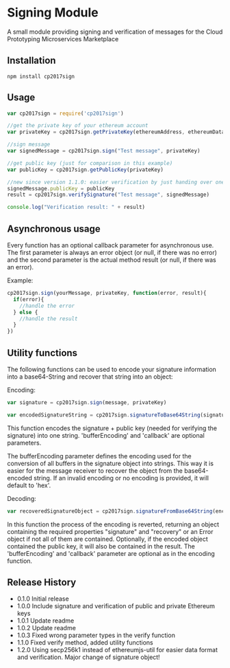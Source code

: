 Signing Module
==============

A small module providing signing and verification of messages for the Cloud Prototyping Microservices Marketplace

## Installation
```shell
npm install cp2017sign
```

## Usage
```javascript
var cp2017sign = require('cp2017sign')

//get the private key of your ethereum account
var privateKey = cp2017sign.getPrivateKey(ethereumAddress, ethereumDataDir, ethereumAccountPassword)

//sign message
var signedMessage = cp2017sign.sign("Test message", privateKey)

//get public key (just for comparison in this example)
var publicKey = cp2017sign.getPublicKey(privateKey)

//new since version 1.1.0: easier verification by just handing over one signature object
signedMessage.publicKey = publicKey
result = cp2017sign.verifySignature("Test message", signedMessage)

console.log("Verification result: " + result)
```

## Asynchronous usage
Every function has an optional callback parameter for asynchronous use.
The first parameter is always an error object (or null, if there was no error) and the second parameter is the actual method result (or null, if there was an error).

Example:

```javascript
cp2017sign.sign(yourMessage, privateKey, function(error, result){
  if(error){
    //handle the error
  } else {
    //handle the result
  }
})
```

## Utility functions
The following functions can be used to encode your signature information into a base64-String and recover that string into an object:

Encoding:
```javascript
var signature = cp2017sign.sign(message, privateKey)

var encodedSignatureString = cp2017sign.signatureToBase64String(signature, publicKey, bufferEncoding, callback)
```
This function encodes the signature + public key (needed for verifying the signature) into one string. 'bufferEncoding' and 'callback' are optional parameters. 

The bufferEncoding parameter defines the encoding used for the conversion of all buffers in the signature object into strings.
This way it is easier for the message receiver to recover the object from the base64-encoded string.
If an invalid encoding or no encoding is provided, it will default to 'hex'.

Decoding:
```javascript
var recoveredSignatureObject = cp2017sign.signatureFromBase64String(encodedSignatureString, bufferEncoding, callback)
```
In this function the process of the encoding is reverted, returning an object containing the required properties "signature" and "recovery" or an Error object if not all of them are contained.
Optionally, if the encoded object contained the public key, it will also be contained in the result.
The 'bufferEncoding' and 'callback' parameter are optional as in the encoding function.

## Release History

* 0.1.0 Initial release
* 1.0.0 Include signature and verification of public and private Ethereum keys
* 1.0.1 Update readme
* 1.0.2 Update readme
* 1.0.3 Fixed wrong parameter types in the verify function
* 1.1.0 Fixed verify method, added utility functions
* 1.2.0 Using secp256k1 instead of ethereumjs-util for easier data format and verification. Major change of signature object!
